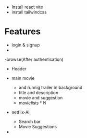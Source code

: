 - Install react vite 
- install tailwindcss

# Features
- login & signup
 - 
-browse(After authentication)
 - Header
 - main movie 
   - and runnig trailer in background
   - title and description 
   - movie and suggestion
   - movielists * N 
 - netflix-Ai
    - Search bar
    - Movie Suggestions 
       

 - 